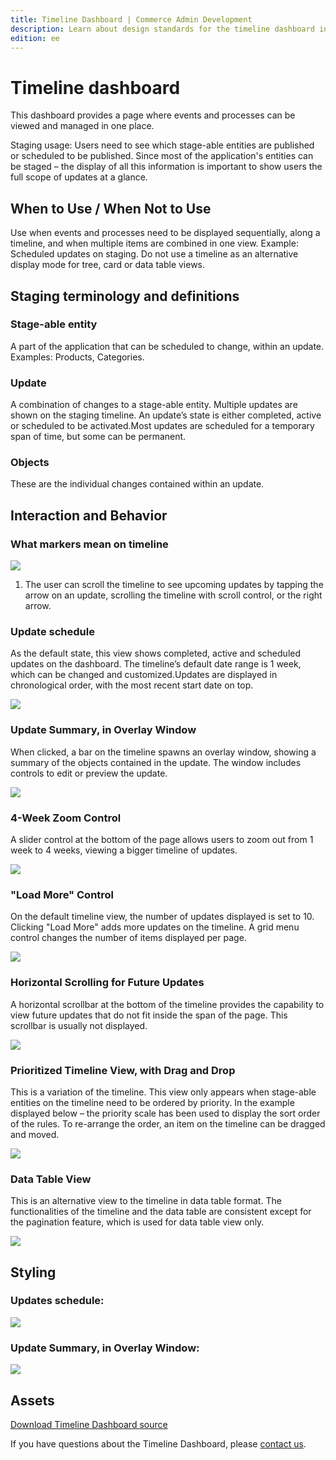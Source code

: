 ```yaml
---
title: Timeline Dashboard | Commerce Admin Development
description: Learn about design standards for the timeline dashboard in the Adobe Commerce Admin application.
edition: ee
---
```


# Timeline dashboard

This dashboard provides a page where events and processes can be viewed and managed in one place.

Staging usage: Users need to see which stage-able entities are published or scheduled to be published. Since most of the application's entities can be staged – the display of all this information is important to show users the full scope of updates at a glance.

## When to Use / When Not to Use

Use when events and processes need to be displayed sequentially, along a timeline, and when multiple items are combined in one view. Example: Scheduled updates on staging.
Do not use a timeline as an alternative display mode for tree, card or data table views.

## Staging terminology and definitions

### Stage-able entity

A part of the application that can be scheduled to change, within an update. Examples: Products, Categories.

### Update

A combination of changes to a stage-able entity. Multiple updates are shown on the staging timeline. An update’s state is either completed, active or scheduled to be activated.Most updates are scheduled for a temporary span of time, but some can be permanent.

### Objects

These are the individual changes contained within an update.

## Interaction and Behavior

### What markers mean on timeline

![](../../_images/pattern-library/Staging_Dashboard_0006_timeline_notes.jpg)

1. The user can scroll the timeline to see upcoming updates by tapping the arrow on an update, scrolling the timeline with scroll control, or the right arrow.

### Update schedule

As the default state, this view shows completed, active and scheduled updates on the dashboard. The timeline’s default date range is 1 week, which can be changed and customized.Updates are displayed in chronological order, with the most recent start date on top.

![](../../_images/pattern-library/Updates-Scheduled.jpg)

### Update Summary, in Overlay Window

When clicked, a bar on the timeline spawns an overlay window, showing a summary of the objects contained in the update.  The window includes controls to edit or preview the update.

![](../../_images/pattern-library/Timeline-Dashboard-summary.jpg)

### 4-Week Zoom Control

A slider control at the bottom of the page allows users to zoom out from 1 week to 4 weeks, viewing a bigger timeline of updates.

![](../../_images/pattern-library/4-week-zoom.jpg)

### "Load More" Control

On the default timeline view, the number of updates displayed is set to 10. Clicking "Load More" adds more updates on the timeline. A grid menu control changes the number of items displayed per page.

![](../../_images/pattern-library/load-more.jpg)

### Horizontal Scrolling for Future Updates

A horizontal scrollbar at the bottom of the timeline provides the capability to view future updates that do not fit inside the span of the page. This scrollbar is usually not displayed.

![](../../_images/pattern-library/scrolled-to-future.jpg)

### Prioritized Timeline View, with Drag and Drop

This is a variation of the timeline. This view only appears when stage-able entities on the timeline need to be ordered by priority. In the example displayed below – the priority scale has been used to display the sort order of the rules. To re-arrange the order, an item on the timeline can be dragged and moved.

![](../../_images/pattern-library/priority-schedule.jpg)

### Data Table View

This is an alternative view to the timeline in data table format. The functionalities of the timeline and the data table are consistent except for the pagination feature, which is used for data table view only.

![](../../_images/pattern-library/table-view.jpg)

## Styling

### Updates schedule:

![](../../_images/pattern-library/style_staging_dashboard.jpg)

### Update Summary, in Overlay Window:

![](../../_images/pattern-library/style-summary.jpg)

## Assets

[Download Timeline Dashboard source](https://devdocs.magento.com/download/timeline-dashboard.psd)

If you have questions about the Timeline Dashboard, please [contact us](https://magento.com/company/contact-us).

